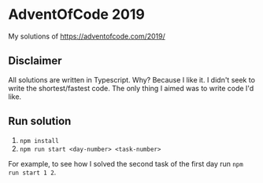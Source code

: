 # AdventOfCode 2019
My solutions of https://adventofcode.com/2019/

## Disclaimer
All solutions are written in Typescript. Why? Because I like it. I didn't seek to write the shortest/fastest code. The only thing I aimed was to write code I'd like.

## Run solution
1. `npm install`
2. `npm run start <day-number> <task-number>`

For example, to see how I solved the second task of the first day run `npm run start 1 2`.
